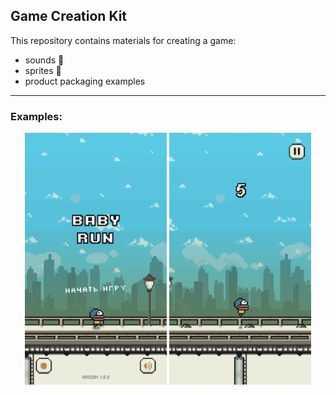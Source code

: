 ## Game Creation Kit

This repository contains materials for creating a game: 
- sounds 🎵
- sprites 💾
- product packaging examples 

-----

### Examples:

<div align="center" width="100%">
    <img width="45%" src="/Materials/Screenshots/1.png" />
    <img width="45%" src="/Materials/Screenshots/2.png" />
</div>
